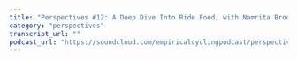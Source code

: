 ```yaml
---
title: "Perspectives #12: A Deep Dive Into Ride Food, with Namrita Brooke"
category: "perspectives"
transcript_url: ""
podcast_url: "https://soundcloud.com/empiricalcyclingpodcast/perspectives-12-a-deep-dive-into-ride-food-with-namrita-brooke"
---
```

